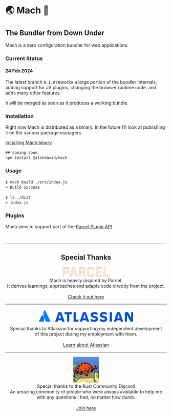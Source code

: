 # 🌏️ Mach 🚀

## The Bundler from Down Under

Mach is a zero configuration bundler for web applications.

### Current Status

#### 24 Feb 2024

The latest branch `0.1.0` reworks a large portion of the bundler internals, adding support for JS plugins, changing the browser runtime code, and adds many other features.

It will be merged as soon as it produces a working bundle.

### Installation

Right now Mach is distributed as a binary. In the future I'll look at publishing it on the various package managers.

[Installing Mach binary](.docs/install.md)

```
## coming soon
npm install @alshdavid/mach
```

### Usage

```
$ mach build ./src/index.js
> Build Success

$ ls ./dist
> index.js
```

### Plugins

Mach aims to support part of the [Parcel Plugin API](https://parceljs.org/features/plugins/)

<br>

---

<h2 align="center">Special Thanks</h2>

<p align="center">
  <img height="30px" src="./.docs/assets/logo-parcel.svg" />
  <br> 
  Mach is heavily inspired by Parcel.<br>
  It derives learnings, approaches and adapts code directly from the project.<br>
  <br>
  <a href="https://parceljs.org/">Check it out here</a><br>
</p>

---

<p align="center">
  <img height="50px" src="./.docs/assets/logo-atlassian.svg" />
  <br> 
  Special thanks to Atlassian for supporting my independent development<br>
  of this project during my employment with them.<br>
  <br>
  <a href="https://www.atlassian.com/">Learn about Atlassian</a><br>
</p>

---

<p align="center">
  <img height="80px" src="./.docs/assets/logo-rust-discord.png" />
  <br>
  Special thanks to the Rust Community Discord<br>
  An amazing community of people who were always available to help me<br>
  with any questions I had, no matter how dumb.<br>
  <br>
  <a href="https://github.com/rust-community-discord">Join here</a><br>
</p>
